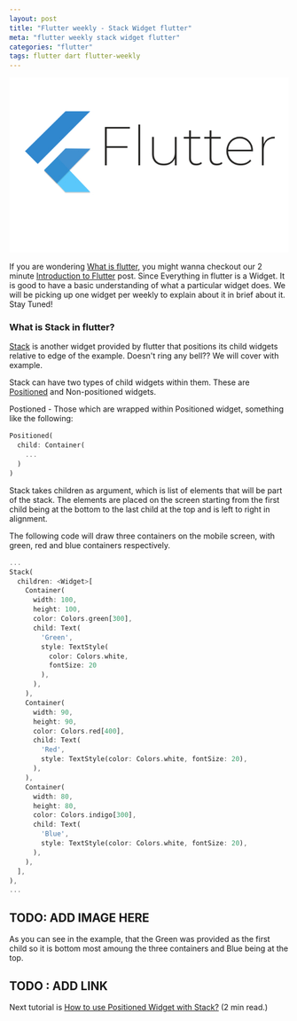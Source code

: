 ```yaml
---
layout: post
title: "Flutter weekly - Stack Widget flutter"
meta: "flutter weekly stack widget flutter"
categories: "flutter"
tags: flutter dart flutter-weekly
---
```


![Flutter - Flutter weekly Stack and Postioned Widget][flutter]

If you are wondering [What is flutter](https://sapidlabs.com/flutter/2019/08/12/what-is-flutter.html), you might wanna checkout our 2 minute [Introduction to Flutter](https://sapidlabs.com/flutter/2019/08/12/what-is-flutter.html) post. Since Everything in flutter is a Widget. It is good to have a basic understanding of what a particular widget does. We will be picking up one widget per weekly to explain about it in brief about it. Stay Tuned!


### What is Stack in flutter?

[Stack](https://api.flutter.dev/flutter/widgets/Stack-class.html) is another widget provided by flutter that positions its child widgets relative to edge of the example. Doesn't ring any bell?? We will cover with example.

Stack can have two types of child widgets within them. These are [Positioned](https://api.flutter.dev/flutter/widgets/Positioned-class.html) and Non-positioned widgets.

Postioned - Those which are wrapped within Positioned widget, something like the following:

```dart
Positioned(
  child: Container(
    ...
  )
)
```

Stack takes children as argument, which is list of elements that will be part of the stack. The elements are placed on the screen starting from the first child being at the bottom to the last child at the top and is left to right in alignment.

The following code will draw three containers on the mobile screen, with green, red and blue containers respectively.

```dart
...
Stack(
  children: <Widget>[
    Container(
      width: 100,
      height: 100,
      color: Colors.green[300],
      child: Text(
        'Green',
        style: TextStyle(
          color: Colors.white,
          fontSize: 20
        ),
      ),
    ),
    Container(
      width: 90,
      height: 90,
      color: Colors.red[400],
      child: Text(
        'Red',
        style: TextStyle(color: Colors.white, fontSize: 20),
      ),
    ),
    Container(
      width: 80,
      height: 80,
      color: Colors.indigo[300],
      child: Text(
        'Blue',
        style: TextStyle(color: Colors.white, fontSize: 20),
      ),
    ),
  ],
),
...
```

## TODO: ADD IMAGE HERE

As you can see in the example, that the Green was provided as the first child so it is bottom most amoung the three containers and Blue being at the top.

## TODO : ADD LINK
Next tutorial is [How to use Positioned Widget with Stack?]() (2 min read.)

[flutter]: /assets/images/shared/flutter-sapidlabs.jpg
